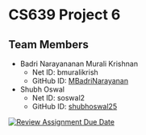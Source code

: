 # CS639 Project 6

## Team Members

- Badri Narayananan Murali Krishnan
    - Net ID: bmuralikrish
    - GitHub ID: [MBadriNarayanan](https://github.com/MBadriNarayanan)
- Shubh Oswal
    - Net ID: soswal2
    - GitHub ID: [shubhoswal25](https://github.com/shubhoswal25)


[![Review Assignment Due Date](https://classroom.github.com/assets/deadline-readme-button-22041afd0340ce965d47ae6ef1cefeee28c7c493a6346c4f15d667ab976d596c.svg)](https://classroom.github.com/a/VIgYrpSu)
